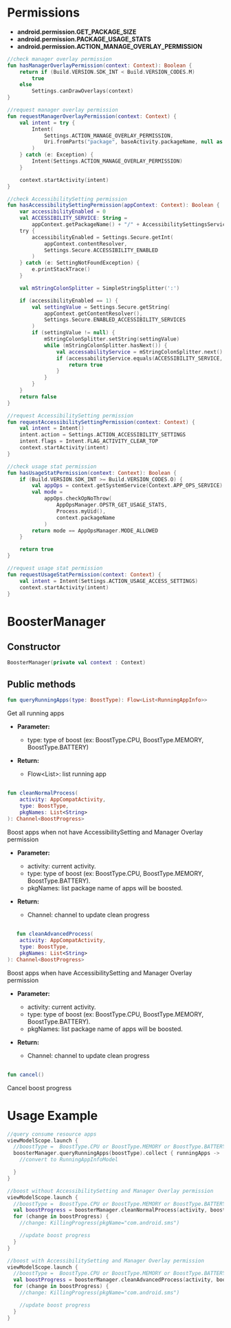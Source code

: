 # Permissions

- **android.permission.GET_PACKAGE_SIZE**
- **android.permission.PACKAGE_USAGE_STATS**
- **android.permission.ACTION_MANAGE_OVERLAY_PERMISSION**

```kotlin
//check manager overlay permission
fun hasManagerOverlayPermission(context: Context): Boolean {
    return if (Build.VERSION.SDK_INT < Build.VERSION_CODES.M)
        true
    else
        Settings.canDrawOverlays(context)
}

//request manager overlay permission
fun requestManagerOverlayPermission(context: Context) {
    val intent = try {
        Intent(
            Settings.ACTION_MANAGE_OVERLAY_PERMISSION,
            Uri.fromParts("package", baseActivity.packageName, null as String?)
        )
    } catch (e: Exception) {
        Intent(Settings.ACTION_MANAGE_OVERLAY_PERMISSION)
    }

    context.startActivity(intent)
}

//check AccessibilitySetting permission
fun hasAccessibilitySettingPermission(appContext: Context): Boolean {
    var accessibilityEnabled = 0
    val ACCESSIBILITY_SERVICE: String =
        appContext.getPackageName() + "/" + AccessibilitySettingsService::class.java.name
    try {
        accessibilityEnabled = Settings.Secure.getInt(
            appContext.contentResolver,
            Settings.Secure.ACCESSIBILITY_ENABLED
        )
    } catch (e: SettingNotFoundException) {
        e.printStackTrace()
    }

    val mStringColonSplitter = SimpleStringSplitter(':')

    if (accessibilityEnabled == 1) {
        val settingValue = Settings.Secure.getString(
            appContext.getContentResolver(),
            Settings.Secure.ENABLED_ACCESSIBILITY_SERVICES
        )
        if (settingValue != null) {
            mStringColonSplitter.setString(settingValue)
            while (mStringColonSplitter.hasNext()) {
                val accessabilityService = mStringColonSplitter.next()
                if (accessabilityService.equals(ACCESSIBILITY_SERVICE, ignoreCase = true)) {
                    return true
                }
            }
        }
    }
    return false
}

//request AccessibilitySetting permission
fun requestAccessibilitySettingPermission(context: Context) {
    val intent = Intent()
    intent.action = Settings.ACTION_ACCESSIBILITY_SETTINGS
    intent.flags = Intent.FLAG_ACTIVITY_CLEAR_TOP
    context.startActivity(intent)
}

//check usage stat permission
fun hasUsageStatPermission(context: Context): Boolean {
    if (Build.VERSION.SDK_INT >= Build.VERSION_CODES.O) {
        val appOps = context.getSystemService(Context.APP_OPS_SERVICE) as AppOpsManager
        val mode =
            appOps.checkOpNoThrow(
                AppOpsManager.OPSTR_GET_USAGE_STATS,
                Process.myUid(),
                context.packageName
            )
        return mode == AppOpsManager.MODE_ALLOWED
    }

    return true
}

//request usage stat permission
fun requestUsageStatPermission(context: Context) {
    val intent = Intent(Settings.ACTION_USAGE_ACCESS_SETTINGS)
    context.startActivity(intent)
}
```

# BoosterManager

## Constructor

```kotlin
BoosterManager(private val context : Context)
```

## Public methods

```kotlin
fun queryRunningApps(type: BoostType): Flow<List<RunningAppInfo>>
```

Get all running apps

- **Parameter:**
  - type: type of boost (ex: BoostType.CPU, BoostType.MEMORY, BoostType.BATTERY)

- **Return:**
  - Flow<List<RunningAppInfo>>:  list running app

##

```kotlin
fun cleanNormalProcess(
    activity: AppCompatActivity,
    type: BoostType,
    pkgNames: List<String>
): Channel<BoostProgress>
```

Boost apps when not have AccessibilitySetting and Manager Overlay permission

- **Parameter:**
  - activity: current activity.
  - type: type of boost (ex: BoostType.CPU, BoostType.MEMORY, BoostType.BATTERY).
  - pkgNames: list package name of apps will be boosted.

- **Return:**
  - Channel<BoostProgress>: channel to update clean progress

##

```kotlin
   fun cleanAdvancedProcess(
    activity: AppCompatActivity,
    type: BoostType,
    pkgNames: List<String>
): Channel<BoostProgress>
```

Boost apps when have AccessibilitySetting and Manager Overlay permission

- **Parameter:**
  - activity: current activity.
  - type: type of boost (ex: BoostType.CPU, BoostType.MEMORY, BoostType.BATTERY).
  - pkgNames: list package name of apps will be boosted.

- **Return:**
  - Channel<BoostProgress>: channel to update clean progress

##

```kotlin
fun cancel()
```

Cancel boost progress

# Usage Example

```kotlin
//query consume resource apps
viewModelScope.launch {
  //boostType =  BoostType.CPU or BoostType.MEMORY or BoostType.BATTERY
  boosterManager.queryRunningApps(boostType).collect { runningApps ->
    //convert to RunningAppInfoModel

  }
}

//boost without AccessibilitySetting and Manager Overlay permission
viewModelScope.launch {
  //boostType =  BoostType.CPU or BoostType.MEMORY or BoostType.BATTERY
  val boostProgress = boosterManager.cleanNormalProcess(activity, boostType, pkgNames)
  for (change in boostProgress) {
    //change: KillingProgress(pkgName="com.android.sms")

    //update boost progress
  }
}

//boost with AccessibilitySetting and Manager Overlay permission
viewModelScope.launch {
  //boostType =  BoostType.CPU or BoostType.MEMORY or BoostType.BATTERY
  val boostProgress = boosterManager.cleanAdvancedProcess(activity, boostType, pkgNames)
  for (change in boostProgress) {
    //change: KillingProgress(pkgName="com.android.sms")

    //update boost progress
  }
}

```